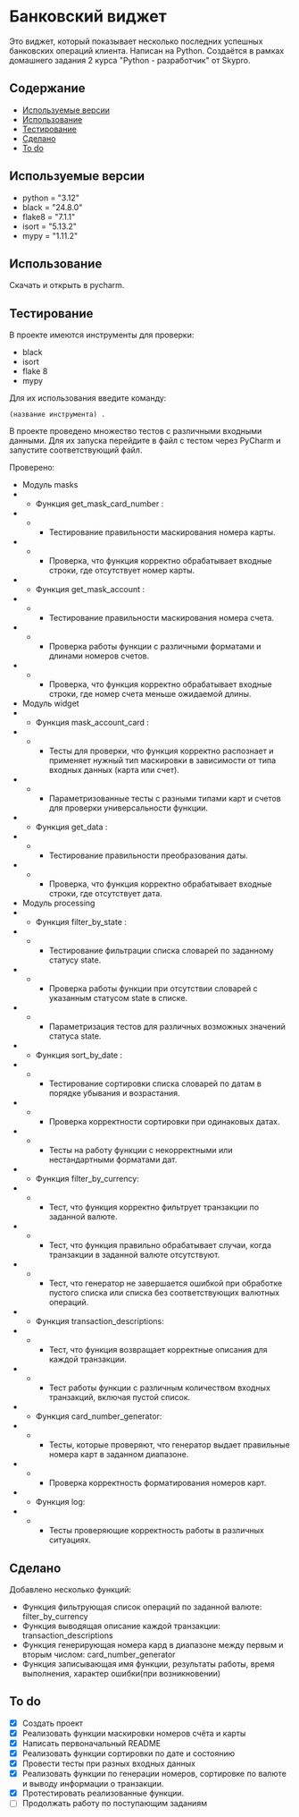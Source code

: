 # Банковский виджет
Это виджет, который показывает несколько последних успешных банковских операций клиента. 
Написан на Python. 
Создаётся в рамках домашнего задания 2 курса "Python - разработчик" от Skypro.

## Содержание
- [Используемые версии](#используемые-версии)
- [Использование](#использование)
- [Тестирование](#тестирование)
- [Сделано](#сделано)
- [To do](#to-do)

## Используемые версии
- python = "3.12"
- black = "24.8.0"
- flake8 = "7.1.1"
- isort = "5.13.2"
- mypy = "1.11.2"

## Использование
Скачать и открыть в pycharm.

## Тестирование
В проекте имеются инструменты для проверки:
- black
- isort
- flake 8
- mypy

Для их использования введите команду:

``
(название инструмента) .
``

В проекте проведено множество тестов с различными входными данными.
Для их запуска перейдите в файл с тестом через PyCharm и запустите соответствующий файл.

Проверено:
- Модуль masks
- - Функция  get_mask_card_number :
- - - Тестирование правильности маскирования номера карты.
- - - Проверка, что функция корректно обрабатывает входные строки, где отсутствует номер карты.
- - Функция  get_mask_account :
- - - Тестирование правильности маскирования номера счета. 
- - - Проверка работы функции с различными форматами и длинами номеров счетов.
- - - Проверка, что функция корректно обрабатывает входные строки, где номер счета меньше ожидаемой длины.
- Модуль widget
- - Функция mask_account_card :
- - - Тесты для проверки, что функция корректно распознает и применяет нужный тип маскировки в зависимости от типа входных данных (карта или счет).
- - - Параметризованные тесты с разными типами карт и счетов для проверки универсальности функции.
- - Функция get_data :
- - - Тестирование правильности преобразования даты.
- - - Проверка, что функция корректно обрабатывает входные строки, где отсутствует дата.
- Модуль processing
- - Функция filter_by_state :
- - - Тестирование фильтрации списка словарей по заданному статусу 
state.
- - - Проверка работы функции при отсутствии словарей с указанным статусом 
state в списке.
- - - Параметризация тестов для различных возможных значений статуса
state.
- - Функция sort_by_date :
- - - Тестирование сортировки списка словарей по датам в порядке убывания и возрастания.
- - - Проверка корректности сортировки при одинаковых датах.
- - - Тесты на работу функции с некорректными или нестандартными форматами дат.
- - Функция filter_by_currency:
- - - Тест, что функция корректно фильтрует транзакции по заданной валюте.
- - - Тест, что функция правильно обрабатывает случаи, когда транзакции в заданной валюте отсутствуют.
- - - Тест, что генератор не завершается ошибкой при обработке пустого списка или списка без соответствующих валютных операций.
- - Функция transaction_descriptions:
- - - Тест, что функция возвращает корректные описания для каждой транзакции.
- - - Тест работы функции с различным количеством входных транзакций, включая пустой список.
- - Функция card_number_generator:
- - - Тесты, которые проверяют, что генератор выдает правильные номера карт в заданном диапазоне.
- - - Проверка корректность форматирования номеров карт.
- - Функция log:
- - - Тесты проверяющие корректность работы в различных ситуациях.

## Сделано
Добавлено несколько функций:

- Функция фильтрующая список операций по заданной валюте: filter_by_currency
- Функция выводящая описание каждой транзакции: transaction_descriptions
- Функция генерирующая номера кард в диапазоне между первым и вторым числом: card_number_generator
- Функция записывающая имя функции, результаты работы, время выполнения, характер ошибки(при возникновении)

## To do
-[x] Создать проект
-[x] Реализовать функции маскировки номеров счёта и карты
-[x] Написать первоначальный README
-[x] Реализовать функции сортировки по дате и состоянию
-[x] Провести тесты при разных входных данных
- [x] Реализовать функции по генерации номеров, сортировке по валюте и выводу информации о транзакции.
- [x] Протестировать реализованные функции.
-[ ] Продолжать работу по поступающим заданиям